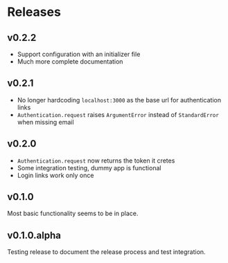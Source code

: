 # Releases

## v0.2.2

- Support configuration with an initializer file
- Much more complete documentation

## v0.2.1

- No longer hardcoding `localhost:3000` as the base url for authentication links
- `Authentication.request` raises `ArgumentError` instead of `StandardError` when missing email

## v0.2.0

- `Authentication.request` now returns the token it cretes
- Some integration testing, dummy app is functional
- Login links work only once

## v0.1.0

Most basic functionality seems to be in place.

## v0.1.0.alpha

Testing release to document the release process and test integration.

